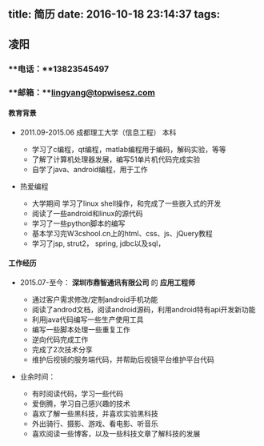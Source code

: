title: 简历
date: 2016-10-18 23:14:37
tags:
---

## 凌阳
### **电话：**13823545497
### **邮箱：**lingyang@topwisesz.com

#### 教育背景
- 2011.09-2015.06 成都理工大学（信息工程） 本科
    - 学习了c编程，qt编程，matlab编程用于编码，解码实验，等等
    - 了解了计算机处理器发展，编写51单片机代码完成实验
    - 自学了java、android编程，用于工作

- 热爱编程
    - 大学期间 学习了linux shell操作，和完成了一些嵌入式的开发
    - 阅读了一些android和linux的源代码
    - 学习了一些python脚本的编写
    - 基本学习完W3cshool.cn上的html、css、js、jQuery教程
    - 学习了jsp, strut2， spring,  jdbc以及sql，

#### 工作经历
- 2015.07-至今： **深圳市鼎智通讯有限公司** 的 **应用工程师**
    - 通过客户需求修改/定制android手机功能
    - 阅读了androd文档，阅读android源码，利用android特有api开发新功能
    - 利用java代码编写一些生产使用工具
    - 编写一些脚本处理一些重复工作
    - 逆向代码完成工作
    - 完成了2次技术分享
    - 维护后视镜的服务端代码，并帮助后视镜平台维护平台代码

- 业余时间：
    - 有时阅读代码，学习一些代码
    - 爱倒腾，学习自己感兴趣的技术
    - 喜欢了解一些黑科技，并喜欢实验黑科技
    - 外出骑行、摄影、游戏、看电影、听音乐
    - 喜欢阅读一些博客，以及一些科技文章了解科技的发展
